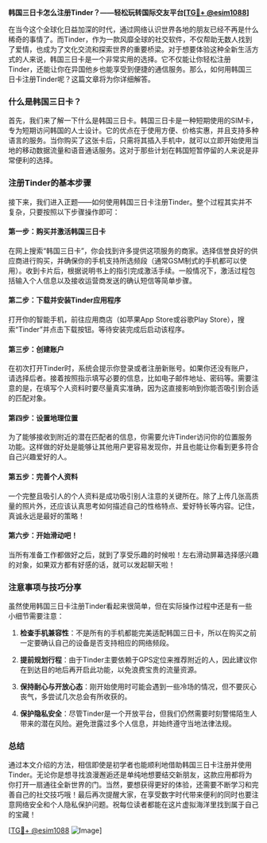 **韩国三日卡怎么注册Tinder？——轻松玩转国际交友平台[[TG💪+ @esim1088](https://t.me/s/esim1088)]**

在当今这个全球化日益加深的时代，通过网络认识世界各地的朋友已经不再是什么稀奇的事情了。而Tinder，作为一款风靡全球的社交软件，不仅帮助无数人找到了爱情，也成为了文化交流和探索世界的重要桥梁。对于想要体验这种全新生活方式的人来说，韩国三日卡是一个非常实用的选择。它不仅能让你轻松注册Tinder，还能让你在异国他乡也能享受到便捷的通信服务。那么，如何用韩国三日卡注册Tinder呢？这篇文章将为你详细解答。

### 什么是韩国三日卡？

首先，我们来了解一下什么是韩国三日卡。韩国三日卡是一种短期使用的SIM卡，专为短期访问韩国的人士设计。它的优点在于使用方便、价格实惠，并且支持多种语言的服务。当你购买了这张卡后，只需将其插入手机中，就可以立即开始使用当地的移动数据流量和语音通话服务。这对于那些计划在韩国短暂停留的人来说是非常便利的选择。

### 注册Tinder的基本步骤

接下来，我们进入正题——如何使用韩国三日卡注册Tinder。整个过程其实并不复杂，只要按照以下步骤操作即可：

#### 第一步：购买并激活韩国三日卡

在网上搜索“韩国三日卡”，你会找到许多提供这项服务的商家。选择信誉良好的供应商进行购买，并确保你的手机支持所选频段（通常GSM制式的手机都可以使用）。收到卡片后，根据说明书上的指引完成激活手续。一般情况下，激活过程包括输入个人信息以及接收运营商发送的确认短信等简单步骤。

#### 第二步：下载并安装Tinder应用程序

打开你的智能手机，前往应用商店（如苹果App Store或谷歌Play Store），搜索“Tinder”并点击下载按钮。等待安装完成后启动该程序。

#### 第三步：创建账户

在初次打开Tinder时，系统会提示你登录或者注册新账号。如果你还没有账户，请选择后者。接着按照指示填写必要的信息，比如电子邮件地址、密码等。需要注意的是，在填写个人资料时要尽量真实准确，因为这直接影响到你能否吸引到合适的匹配对象。

#### 第四步：设置地理位置

为了能够接收到附近的潜在匹配者的信息，你需要允许Tinder访问你的位置服务功能。这样做的好处是能够让其他用户更容易发现你，并且也能让你看到更多符合自己兴趣爱好的人。

#### 第五步：完善个人资料

一个完整且吸引人的个人资料是成功吸引别人注意的关键所在。除了上传几张高质量的照片外，还应该认真思考如何描述自己的性格特点、爱好特长等内容。记住，真诚永远是最好的策略！

#### 第六步：开始滑动吧！

当所有准备工作都做好之后，就到了享受乐趣的时候啦！左右滑动屏幕选择感兴趣的对象，如果双方都有好感的话，就可以发起聊天啦！

### 注意事项与技巧分享

虽然使用韩国三日卡注册Tinder看起来很简单，但在实际操作过程中还是有一些小细节需要注意：

1. **检查手机兼容性**：不是所有的手机都能完美适配韩国三日卡，所以在购买之前一定要确认自己的设备是否支持相应的网络频段。
   
2. **提前规划行程**：由于Tinder主要依赖于GPS定位来推荐附近的人，因此建议你在到达目的地后再开启此功能，以免浪费宝贵的流量资源。

3. **保持耐心与开放心态**：刚开始使用时可能会遇到一些冷场的情况，但不要灰心丧气，多尝试几次总会有所收获的。

4. **保护隐私安全**：尽管Tinder是一个开放平台，但我们仍然需要时刻警惕陌生人带来的潜在风险。避免泄露过多个人信息，并始终遵守当地法律法规。

### 总结

通过本文介绍的方法，相信即使是初学者也能顺利地借助韩国三日卡注册并使用Tinder。无论你是想寻找浪漫邂逅还是单纯地想要结交新朋友，这款应用都将为你打开一扇通往全新世界的门。当然，要想获得更好的体验，还需要不断学习和完善自己的社交技巧哦！最后再次提醒大家，在享受数字时代带来便利的同时也要注意网络安全和个人隐私保护问题。祝每位读者都能在这片虚拟海洋里找到属于自己的宝藏！

[[TG💪+ @esim1088](https://t.me/s/esim1088) ![Image](https://i.postimg.cc/4NQfJmqS/Snipaste-2025-05-13-00-14-12.png)]